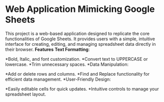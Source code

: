# Web Application Mimicking Google Sheets
This project is a web-based application designed to replicate the core functionalities of Google Sheets. It provides users with a simple, intuitive interface for creating, editing, and managing spreadsheet data directly in their browser.
**Features**
__Text Formatting__:

*Bold, Italic, and font customization.
*Convert text to UPPERCASE or lowercase.
*Trim unnecessary spaces.
*Data Manipulation:

*Add or delete rows and columns.
*Find and Replace functionality for efficient data management.
*User-Friendly Design:

*Easily editable cells for quick updates.
*Intuitive controls to manage your spreadsheet layout.
